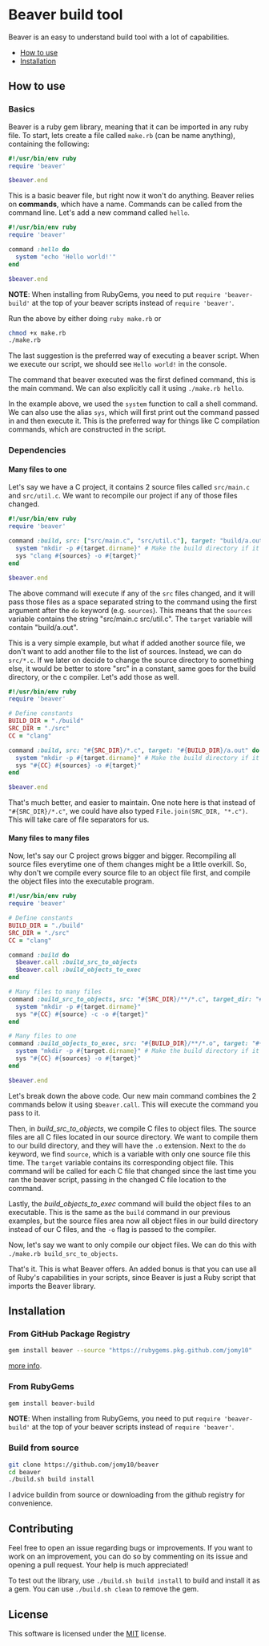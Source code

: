 # Beaver build tool

Beaver is an easy to understand build tool with a lot of capabilities.

- [How to use](#how-to-use)
- [Installation](#installation)

## How to use

### Basics

Beaver is a ruby gem library, meaning that it can be imported in any ruby file.
To start, lets create a file called `make.rb` (can be name anything), containing the following:

```ruby
#!/usr/bin/env ruby
require 'beaver'

$beaver.end
```

This is a basic beaver file, but right now it won't do anything.
Beaver relies on **commands**, which have a name. Commands can be called from the command line.
Let's add a new command called `hello`.

```ruby
#!/usr/bin/env ruby
require 'beaver'

command :hello do
  system "echo 'Hello world!'"
end

$beaver.end
```

**NOTE**: When installing from RubyGems, you need to put `require 'beaver-build'` at the top of
your beaver scripts instead of `require 'beaver'`.

Run the above by either doing `ruby make.rb` or 
```bash
chmod +x make.rb
./make.rb
```

The last suggestion is the preferred way of executing a beaver script. When we execute our
script, we should see `Hello world!` in the console. 

The command that beaver executed was the first defined command, this is the main command.
We can also explicitly call it using `./make.rb hello`.

In the example above, we used the `system` function to call a shell command. We can also
use the alias `sys`, which will first print out the command passed in and then execute it.
This is the preferred way for things like C compilation commands, which are constructed in
the script.

### Dependencies

#### Many files to one

Let's say we have a C project, it contains 2 source files called `src/main.c` and `src/util.c`.
We want to recompile our project if any of those files changed.

```ruby
#!/usr/bin/env ruby
require 'beaver'

command :build, src: ["src/main.c", "src/util.c"], target: "build/a.out" do |sources, target|
  system "mkdir -p #{target.dirname}" # Make the build directory if it doesn't exist
  sys "clang #{sources} -o #{target}"
end

$beaver.end
```

The above command will execute if any of the `src` files changed, and it will pass those files as
a space separated string to the command using the first argument after the `do` keyword (e.g. `sources`).
This means that the `sources` variable contains the string "src/main.c src/util.c". The `target`
variable will contain "build/a.out".

This is a very simple example, but what if added another source file, we don't want to add
another file to the list of sources. Instead, we can do `src/*.c`. If we later on decide to
change the source directory to something else, it would be better to store "src" in a constant,
same goes for the build directory, or the c compiler. Let's add those as well.

```ruby
#!/usr/bin/env ruby
require 'beaver'

# Define constants
BUILD_DIR = "./build"
SRC_DIR = "./src"
CC = "clang"

command :build, src: "#{SRC_DIR}/*.c", target: "#{BUILD_DIR}/a.out" do |sources, target|
  system "mkdir -p #{target.dirname}" # Make the build directory if it doesn't exist
  sys "#{CC} #{sources} -o #{target}"
end

$beaver.end
```

That's much better, and easier to maintain. One note here is that instead of `"#{SRC_DIR}/*.c"`,
we could have also typed `File.join(SRC_DIR, "*.c")`. This will take care of file separators for us.

#### Many files to many files

Now, let's say our C project grows bigger and bigger. Recompiling all source files everytime one
of them changes might be a little overkill. So, why don't we compile every source file to an
object file first, and compile the object files into the executable program.

```ruby
#!/usr/bin/env ruby
require 'beaver'

# Define constants
BUILD_DIR = "./build"
SRC_DIR = "./src"
CC = "clang"

command :build do
  $beaver.call :build_src_to_objects
  $beaver.call :build_objects_to_exec
end

# Many files to many files
command :build_src_to_objects, src: "#{SRC_DIR}/**/*.c", target_dir: "#{BUILD_DIR}", target_ext: ".o" do |source, target|
  system "mkdir -p #{target.dirname}"
  sys "#{CC} #{source} -c -o #{target}"
end

# Many files to one
command :build_objects_to_exec, src: "#{BUILD_DIR}/**/*.o", target: "#{BUILD_DIR}/a.out" do |sources, target|
  system "mkdir -p #{target.dirname}" # Make the build directory if it doesn't exist
  sys "#{CC} #{sources} -o #{target}"
end

$beaver.end
```

Let's break down the above code. Our new main command combines the 2 commands below it using
`$beaver.call`. This will execute the command you pass to it. 

Then, in *build_src_to_objects*, we compile C files to object files. The source files are 
all C files located in our source directory. We want to compile them to our build directory, 
and they will have the `.o` extension. Next to the `do` keyword, we find `source`, 
which is a variable with only one source file this time. The `target` variable contains 
its corresponding object file. This command will be called for each C file that changed since
the last time you ran the beaver script, passing in the changed C file location to the command.

Lastly, the *build_objects_to_exec* command will build the object files to an executable.
This is the same as the `build` command in our previous examples, but the source files area now
all object files in our build directory instead of our C files, and the `-o` flag is passed to
the compiler.


Now, let's say we want to only compile our object files. We can do this with `./make.rb build_src_to_objects`.

That's it. This is what Beaver offers. An added bonus is that you can use all of Ruby's capabilities
in your scripts, since Beaver is just a Ruby script that imports the Beaver library.

## Installation

### From GitHub Package Registry

```bash
gem install beaver --source "https://rubygems.pkg.github.com/jomy10"
```

[more info](https://github.com/Jomy10/beaver/packages/1597405).

### From RubyGems

```bash
gem install beaver-build
```

**NOTE**: When installing from RubyGems, you need to put `require 'beaver-build'` at the top of
your beaver scripts instead of `require 'beaver'`.

### Build from source

```bash
git clone https://github.com/jomy10/beaver
cd beaver
./build.sh build install
```

I advice buildin from source or downloading from the github registry for convenience.

## Contributing

Feel free to open an issue regarding bugs or improvements. If you want to work on an improvement,
you can do so by commenting on its issue and opening a pull request. Your help is much appreciated!

To test out the library, use `./build.sh build install` to build and install it as a gem.
You can use `./build.sh clean` to remove the gem.

## License

This software is licensed under the [MIT](LICENSE) license.
